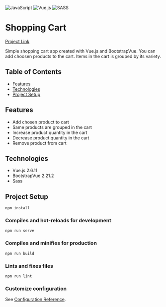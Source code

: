 ![JavaScript](https://img.shields.io/badge/javascript-%23323330.svg?style=for-the-badge&logo=javascript&logoColor=%23F7DF1E) ![Vue.js](https://img.shields.io/badge/vuejs-%2335495e.svg?style=for-the-badge&logo=vuedotjs&logoColor=%234FC08D) ![SASS](https://img.shields.io/badge/SASS-hotpink.svg?style=for-the-badge&logo=SASS&logoColor=white)


# Shopping Cart

[Project Link](https://shopping-cart-bay.vercel.app/)

Simple shopping cart app created with Vue.js and BootstrapVue.
You can add choosen products to the cart. Items in the cart is grouped by its variety.


## Table of Contents

* [Features](#features)
* [Technologies](#technologies)
* [Project Setup](#project-setup)


## Features

- Add chosen product to cart
- Same products are grouped in the cart
- Increase product quantity in the cart
- Decrease product quantity in the cart
- Remove product from cart


## Technologies

- Vue.js 2.6.11
- BootstrapVue 2.21.2
- Sass


## Project Setup
```
npm install
```

### Compiles and hot-reloads for development
```
npm run serve
```

### Compiles and minifies for production
```
npm run build
```

### Lints and fixes files
```
npm run lint
```

### Customize configuration
See [Configuration Reference](https://cli.vuejs.org/config/).
